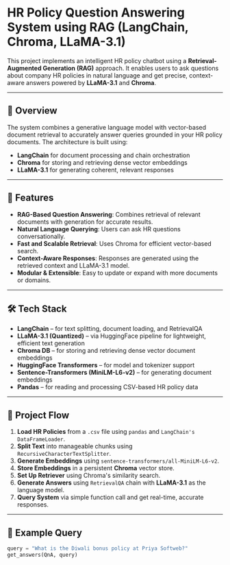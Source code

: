 # HR Policy Question Answering System using RAG (LangChain, Chroma, LLaMA-3.1)

This project implements an intelligent HR policy chatbot using a **Retrieval-Augmented Generation (RAG)** approach. It enables users to ask questions about company HR policies in natural language and get precise, context-aware answers powered by **LLaMA-3.1** and **Chroma**.

---

## 🧠 Overview

The system combines a generative language model with vector-based document retrieval to accurately answer queries grounded in your HR policy documents. The architecture is built using:

- **LangChain** for document processing and chain orchestration
- **Chroma** for storing and retrieving dense vector embeddings
- **LLaMA-3.1** for generating coherent, relevant responses

---

## 🚀 Features

- **RAG-Based Question Answering**: Combines retrieval of relevant documents with generation for accurate results.
- **Natural Language Querying**: Users can ask HR questions conversationally.
- **Fast and Scalable Retrieval**: Uses Chroma for efficient vector-based search.
- **Context-Aware Responses**: Responses are generated using the retrieved context and LLaMA-3.1 model.
- **Modular & Extensible**: Easy to update or expand with more documents or domains.

---

## 🛠️ Tech Stack

- **LangChain** – for text splitting, document loading, and RetrievalQA
- **LLaMA-3.1 (Quantized)** – via HuggingFace pipeline for lightweight, efficient text generation
- **Chroma DB** – for storing and retrieving dense vector document embeddings
- **HuggingFace Transformers** – for model and tokenizer support
- **Sentence-Transformers (MiniLM-L6-v2)** – for generating document embeddings
- **Pandas** – for reading and processing CSV-based HR policy data

---

## 📂 Project Flow

1. **Load HR Policies** from a `.csv` file using `pandas` and `LangChain's DataFrameLoader`.
2. **Split Text** into manageable chunks using `RecursiveCharacterTextSplitter`.
3. **Generate Embeddings** using `sentence-transformers/all-MiniLM-L6-v2`.
4. **Store Embeddings** in a persistent **Chroma** vector store.
5. **Set Up Retriever** using Chroma's similarity search.
6. **Generate Answers** using `RetrievalQA` chain with **LLaMA-3.1** as the language model.
7. **Query System** via simple function call and get real-time, accurate responses.

---

## 🧪 Example Query

```python
query = "What is the Diwali bonus policy at Priya Softweb?"
get_answers(QnA, query)
